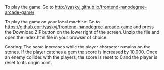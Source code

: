 To play the game: 
Go to http://yaskyj.github.io/frontend-nanodegree-arcade-game/

To play the game on your local machine:
Go to https://github.com/yaskyj/frontend-nanodegree-arcade-game and press the Download ZIP button on the lower right of the screen.
Unzip the file and open the index.html file in your browser of choice.

Scoring:
The score increases while the player character remains on the stones.
If the player catches a gem the score is increased by 10,000.
Once an enemy collides with the players, the score is reset to 0 and the player is reset to its origin point.